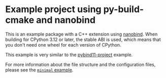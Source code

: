 # Example project using py-build-cmake and nanobind

This is an example package with a C++ extension using
[nanobind](https://github.com/wjakob/nanobind). When building for CPython 3.12
or later, the stable ABI is used, which means that you don't need one wheel for
each version of CPython.

This example is very similar to the [pybind11-project](../pybind11-project/)
example.

For more information about the file structure and the configuration files,
please see the [`minimal` example](../minimal).
